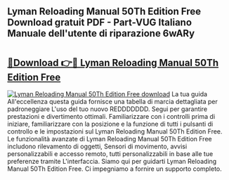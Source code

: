 ## Lyman Reloading Manual 50Th Edition Free Download gratuit PDF - Part-VUG Italiano Manuale dell'utente di riparazione 6wARy

# <h2><a href="http://dfa68df.blite.top/?on=Lyman+Reloading+Manual+50Th+Edition+Free">🔗Download 👉🔴 Lyman Reloading Manual 50Th Edition Free</a></h2>

[![Lyman Reloading Manual 50Th Edition Free download](https://i.imgur.com/lujVjoI.png)](http://dfa68df.blite.top/?on=Lyman+Reloading+Manual+50Th+Edition+Free)
La tua guida All'eccellenza questa guida fornisce una tabella di marcia dettagliata per padroneggiare L'uso del tuo nuovo REDDDDDDD. Segui per garantire prestazioni e divertimento ottimali. Familiarizzare con i controlli prima di iniziare, familiarizzare con la posizione e la funzione di tutti i pulsanti di controllo e le impostazioni sul Lyman Reloading Manual 50Th Edition Free. Le funzionalità avanzate di Lyman Reloading Manual 50Th Edition Free includono rilevamento di oggetti, Sensori di movimento, avvisi personalizzabili e accesso remoto, tutti personalizzabili in base alle tue preferenze tramite L'interfaccia. Siamo qui per guidarti Lyman Reloading Manual 50Th Edition Free. Ci impegniamo a fornire un supporto completo.

